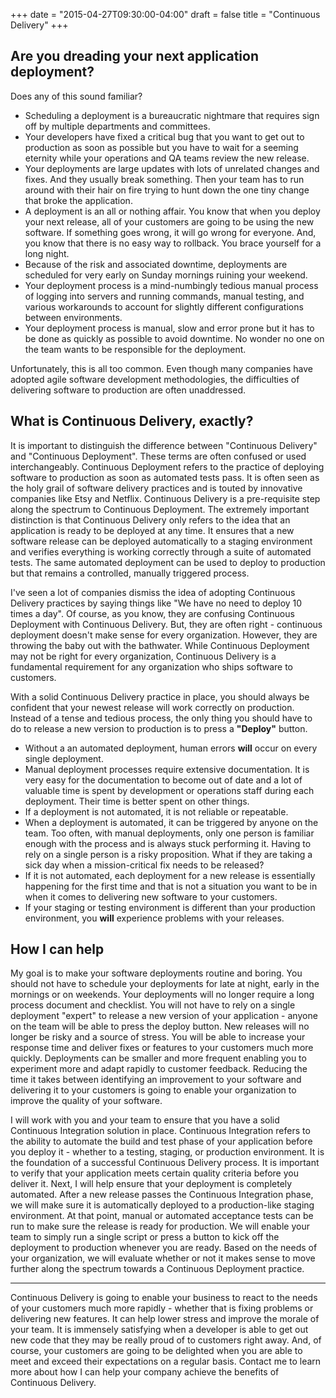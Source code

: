 +++
date = "2015-04-27T09:30:00-04:00"
draft = false
title = "Continuous Delivery"
+++

## Are you dreading your next application deployment?

Does any of this sound familiar?

* Scheduling a deployment is a bureaucratic nightmare that requires sign off by multiple departments and committees.
* Your developers have fixed a critical bug that you want to get out to production as soon as possible but you have to wait for a seeming eternity while your operations and QA teams review the new release.
* Your deployments are large updates with lots of unrelated changes and fixes. And they usually break something. Then your team has to run around with their hair on fire trying to hunt down the one tiny change that broke the application.
* A deployment is an all or nothing affair. You know that when you deploy your next release, all of your customers are going to be using the new software. If something goes wrong, it will go wrong for everyone. And, you know that there is no easy way to rollback. You brace yourself for a long night.
* Because of the risk and associated downtime, deployments are scheduled for very early on Sunday mornings ruining your weekend.
* Your deployment process is a mind-numbingly tedious manual process of logging into servers and running commands, manual testing, and various workarounds to account for slightly different configurations between environments.
* Your deployment process is manual, slow and error prone but it has to be done as quickly as possible to avoid downtime. No wonder no one on the team wants to be responsible for the deployment.

Unfortunately, this is all too common. Even though many companies have adopted agile software development methodologies, the difficulties of delivering software to production are often unaddressed.

## What is Continuous Delivery, exactly?

It is important to distinguish the difference between "Continuous Delivery" and "Continuous Deployment". These terms are often confused or used interchangeably. Continuous Deployment refers to the practice of deploying software to production as soon as automated tests pass. It is often seen as the holy grail of software delivery practices and is touted by innovative companies like Etsy and Netflix. Continuous Delivery is a pre-requisite step along the spectrum to Continuous Deployment. The extremely important distinction is that Continuous Delivery only refers to the idea that an application is ready to be deployed at any time. It ensures that a new software release can be deployed automatically to a staging environment and verifies everything is working correctly through a suite of automated tests. The same automated deployment can be used to deploy to production but that remains a controlled, manually triggered process.

I've seen a lot of companies dismiss the idea of adopting Continuous Delivery practices by saying things like "We have no need to deploy 10 times a day". Of course, as you know, they are confusing Continuous Deployment with Continuous Delivery. But, they are often right - continuous deployment doesn't make sense for every organization. However, they are throwing the baby out with the bathwater. While Continuous Deployment may not be right for every organization, Continuous Delivery is a fundamental requirement for any organization who ships software to customers.

With a solid Continuous Delivery practice in place, you should always be confident that your newest release will work correctly on production. Instead of a tense and tedious process, the only thing you should have to do to release a new version to production is to press a **"Deploy"** button.

* Without a an automated deployment, human errors **will** occur on every single deployment.
* Manual deployment processes require extensive documentation. It is very easy for the documentation to become out of date and a lot of valuable time is spent by development or operations staff during each deployment. Their time is better spent on other things.
* If a deployment is not automated, it is not reliable or repeatable.
* When a deployment is automated, it can be triggered by anyone on the team. Too often, with manual deployments, only one person is familiar enough with the process and is always stuck performing it. Having to rely on a single person is a risky proposition. What if they are taking a sick day when a mission-critical fix needs to be released?
* If it is not automated, each deployment for a new release is essentially happening for the first time and that is not a situation you want to be in when it comes to delivering new software to your customers.
* If your staging or testing environment is different than your production environment, you **will** experience problems with your releases.

## How I can help

My goal is to make your software deployments routine and boring. You should not have to schedule your deployments for late at night, early in the mornings or on weekends. Your deployments will no longer require a long process document and checklist. You will not have to rely on a single deployment "expert" to release a new version of your application - anyone on the team will be able to press the deploy button. New releases will no longer be risky and a source of stress. You will be able to increase your response time and deliver fixes or features to your customers much more quickly. Deployments can be smaller and more frequent enabling you to experiment more and adapt rapidly to customer feedback. Reducing the time it takes between identifying an improvement to your software and delivering it to your customers is going to enable your organization to improve the quality of your software.

I will work with you and your team to ensure that you have a solid Continuous Integration solution in place. Continuous Integration refers to the ability to automate the build and test phase of your application before you deploy it - whether to a testing, staging, or production environment. It is the foundation of a successful Continuous Delivery process. It is important to verify that your application meets certain quality criteria before you deliver it. Next, I will help ensure that your deployment is completely automated. After a new release passes the Continuous Integration phase, we will make sure it is automatically deployed to a production-like staging environment. At that point, manual or automated acceptance tests can be run to make sure the release is ready for production. We will enable your team to simply run a single script or press a button to kick off the deployment to production whenever you are ready. Based on the needs of your organization, we will evaluate whether or not it makes sense to move further along the spectrum towards a Continuous Deployment practice.

---

Continuous Delivery is going to enable your business to react to the needs of your customers much more rapidly - whether that is fixing problems or delivering new features. It can help lower stress and improve the morale of your team. It is immensely satisfying when a developer is able to get out new code that they may be really proud of to customers right away. And, of course, your customers are going to be delighted when you are able to meet and exceed their expectations on a regular basis. Contact me to learn more about how I can help your company achieve the benefits of Continuous Delivery.
